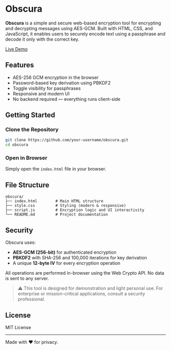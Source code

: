 # Obscura

**Obscura** is a simple and secure web-based encryption tool for encrypting and decrypting messages using AES-GCM. Built with HTML, CSS, and JavaScript, it enables users to securely encode text using a passphrase and decode it only with the correct key.

[Live Demo](https://ryanmpierson.com/arcade/obscura)

## Features

- AES-256 GCM encryption in the browser
- Password-based key derivation using PBKDF2
- Toggle visibility for passphrases
- Responsive and modern UI
- No backend required — everything runs client-side

## Getting Started

### Clone the Repository

```bash
git clone https://github.com/your-username/obscura.git
cd obscura
````

### Open in Browser

Simply open the `index.html` file in your browser.

## File Structure

```
obscura/
├── index.html        # Main HTML structure
├── style.css         # Styling (modern & responsive)
├── script.js         # Encryption logic and UI interactivity
└── README.md         # Project documentation
```

## Security

Obscura uses:

* **AES-GCM (256-bit)** for authenticated encryption
* **PBKDF2** with SHA-256 and 100,000 iterations for key derivation
* A unique **12-byte IV** for every encryption operation

All operations are performed in-browser using the Web Crypto API. No data is sent to any server.

> ⚠️ This tool is designed for demonstration and light personal use. For enterprise or mission-critical applications, consult a security professional.

## License

MIT License

---

Made with ❤️ for privacy.

```
